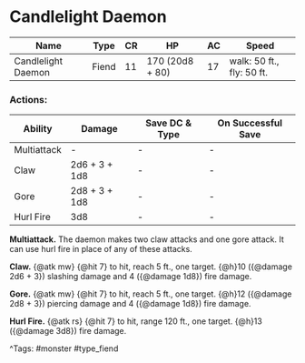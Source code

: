 # Candlelight Daemon

| Name | Type | CR | HP | AC | Speed |
|------|------|----|----|----|-------|
| Candlelight Daemon | Fiend | 11 | 170 (20d8 + 80) | 17 | walk: 50 ft., fly: 50 ft. |

### Actions:

| Ability | Damage | Save DC & Type | On Successful Save |
|---------|--------|----------------|--------------------|
| Multiattack | - | - | - |
| Claw | 2d6 + 3 + 1d8 | - | - |
| Gore | 2d8 + 3 + 1d8 | - | - |
| Hurl Fire | 3d8 | - | - |


**Multiattack.** The daemon makes two claw attacks and one gore attack. It can use hurl fire in place of any of these attacks.

**Claw.** {@atk mw} {@hit 7} to hit, reach 5 ft., one target. {@h}10 ({@damage 2d6 + 3}) slashing damage and 4 ({@damage 1d8}) fire damage.

**Gore.** {@atk mw} {@hit 7} to hit, reach 5 ft., one target. {@h}12 ({@damage 2d8 + 3}) piercing damage and 4 ({@damage 1d8}) fire damage.

**Hurl Fire.** {@atk rs} {@hit 7} to hit, range 120 ft., one target. {@h}13 ({@damage 3d8}) fire damage.

^Tags: #monster #type_fiend